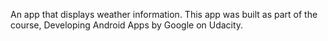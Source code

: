An app that displays weather information. This app was built as part of the course, Developing Android Apps by Google on Udacity.
